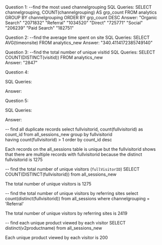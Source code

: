 Question 1: 
--find the most used channelgrouping
SQL Queries:
SELECT channelgrouping, COUNT(channelgrouping) AS grp_count FROM analytics
GROUP BY channelgrouping
ORDER BY grp_count DESC
Answer: 
"Organic Search"	"2071832"
"Referral"	"1034520"
"Direct"	"725771"
"Social"	"206239"
"Paid Search"	"182751"


Question 2: 
--find the average time spent on site
SQL Queries:
SELECT AVG(timeonsite) FROM analytics_new
Answer:
"340.4114172385749140"


Question 3: 
--find the total number of unique visitid
SQL Queries:
SELECT COUNT(DISTINCT(visitid)) FROM analytics_new	
Answer:
"2847"


Question 4: 

SQL Queries:

Answer:


Question 5: 

SQL Queries:

Answer:


-- find all duplicate records
select fullvisitorid, count(fullvisitorid) as count_id from all_sessions_new
group by fullvisitorid										   
having count(fullvisitorid) > 1
order by count_id desc

Each records on the all_sessions table is unique but the fullvisitorid shows that there are multiple records with fullvisitorid because the distinct fullvisitorid is 1275

-- find the total number of unique visitors (`fullVisitorID`)
SELECT COUNT(DISTINCT(fullvisitorid)) from all_sessions_new	

The total number of unique visitors is 1275

-- find the total number of unique visitors by referring sites
select count(distinct(fullvisitorid)) from all_sessions
where channelgrouping = 'Referral' 

The total number of unique visitors by referring sites is 2419

-- find each unique product viewed by each visitor
SELECT distinct(v2productname) from all_sessions_new

Each unique product viewed by each visitor is 200
